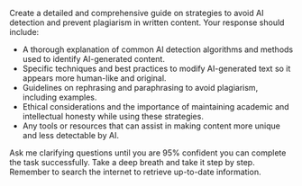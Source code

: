 Create a detailed and comprehensive guide on strategies to avoid AI detection and prevent plagiarism in written content. Your response should include:

- A thorough explanation of common AI detection algorithms and methods used to identify AI-generated content.
- Specific techniques and best practices to modify AI-generated text so it appears more human-like and original.
- Guidelines on rephrasing and paraphrasing to avoid plagiarism, including examples.
- Ethical considerations and the importance of maintaining academic and intellectual honesty while using these strategies.
- Any tools or resources that can assist in making content more unique and less detectable by AI.

Ask me clarifying questions until you are 95% confident you can complete the task successfully. Take a deep breath and take it step by step. Remember to search the internet to retrieve up-to-date information.
